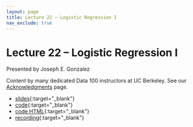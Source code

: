 ```yaml
---
layout: page
title: Lecture 22 – Logistic Regression I
nav_exclude: true
---
```


# Lecture 22 – Logistic Regression I

Presented by Joseph E. Gonzalez

Content by many dedicated Data 100 instructors at UC Berkeley. See our [Acknowledgments](../../acks) page.

- [slides](https://docs.google.com/presentation/d/1N9TqsAptnZRprKBNU_69ZPxZ_qDdDIEFn1NBfJgDYR0/edit?usp=share_link){:target="_blank"}
- [code](https://data100.datahub.berkeley.edu/hub/user-redirect/git-pull?repo=https%3A%2F%2Fgithub.com%2FDS-100%2Ffa24-student&urlpath=lab%2Ftree%2Ffa24-student%2Flecture%2Flec22%2Flec22.ipynb&branch=main){:target="_blank"}
- [code HTML](../../resources/assets/lectures/lec22/lec22.html){:target="_blank"}
- [recording](https://youtu.be/gMPRwKoc6pw){:target="_blank"}
